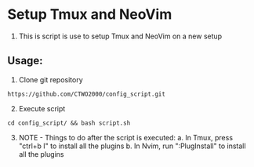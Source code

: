 # Setup Tmux and NeoVim
1. This is script is use to setup Tmux and NeoVim on a new setup

## Usage:
1. Clone git repository 
```
https://github.com/CTWO2000/config_script.git
```
2. Execute script
```
cd config_script/ && bash script.sh 
```
3. NOTE - Things to do after the script is executed: 
    a. In Tmux, press "ctrl+b I" to install all the plugins
    b. In Nvim, run ":PlugInstall" to install all the plugins
